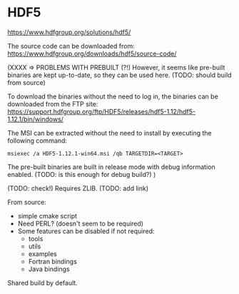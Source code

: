 
# HDF5

https://www.hdfgroup.org/solutions/hdf5/

The source code can be downloaded from:
https://www.hdfgroup.org/downloads/hdf5/source-code/


(XXXX => PROBLEMS WITH PREBUILT (?!)
However, it seems like pre-built binaries are kept up-to-date, so they can be used here.
(TODO: should build from source)

To download the binaries without the need to log in, the binaries can be downloaded from the FTP site:
https://support.hdfgroup.org/ftp/HDF5/releases/hdf5-1.12/hdf5-1.12.1/bin/windows/

The MSI can be extracted without the need to install by executing the following command:
```batch
msiexec /a HDF5-1.12.1-win64.msi /qb TARGETDIR=<TARGET>
```

The pre-built binaries are built in release mode with debug information enabled.
(TODO: is this enough for debug build?)
)

(TODO: check!)
Requires ZLIB.
(TODO: add link)


From source:
* simple cmake script
* Need PERL? (doesn't seem to be required)
* Some features can be disabled if not required:
  * tools
  * utils
  * examples
  * Fortran bindings
  * Java bindings

Shared build by default.

